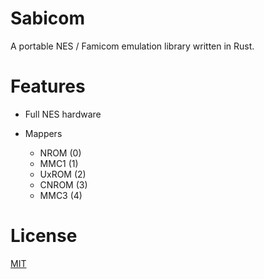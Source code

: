 # Sabicom

A portable NES / Famicom emulation library written in Rust.

# Features

* Full NES hardware

* Mappers
  * NROM (0)
  * MMC1 (1)
  * UxROM (2)
  * CNROM (3)
  * MMC3 (4)

# License

[MIT](LICENSE)
